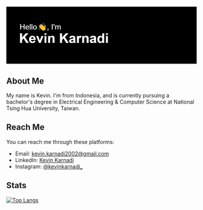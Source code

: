 ![Header](/header.png)

## About Me

My name is Kevin. I'm from Indonesia, and is currently pursuing a bachelor's degree in Electrical Engineering & Computer Science at National Tsing Hua University, Taiwan.

<!--## Highlighted Projects-->

<!--## Related Links-->

## Reach Me

You can reach me through these platforms:
- Email: kevin.karnadi2002@gmail.com
- LinkedIn: [Kevin Karnadi](https://www.linkedin.com/in/kevinkarnadi)
- Instagram: [@kevinkarnadi_](https://www.instagram.com/kevinkarnadi_)

## Stats

[![Top Langs](https://github-readme-stats.vercel.app/api/top-langs/?username=KevinKarnadi&layout=compact)](https://github.com/anuraghazra/github-readme-stats)

<!--
**KevinKarnadi/KevinKarnadi** is a ✨ _special_ ✨ repository because its `README.md` (this file) appears on your GitHub profile.

Here are some ideas to get you started:

- 🔭 I’m currently working on ...
- 🌱 I’m currently learning ...
- 👯 I’m looking to collaborate on ...
- 🤔 I’m looking for help with ...
- 💬 Ask me about ...
- 📫 How to reach me: ...
- 😄 Pronouns: ...
- ⚡ Fun fact: ...
-->
